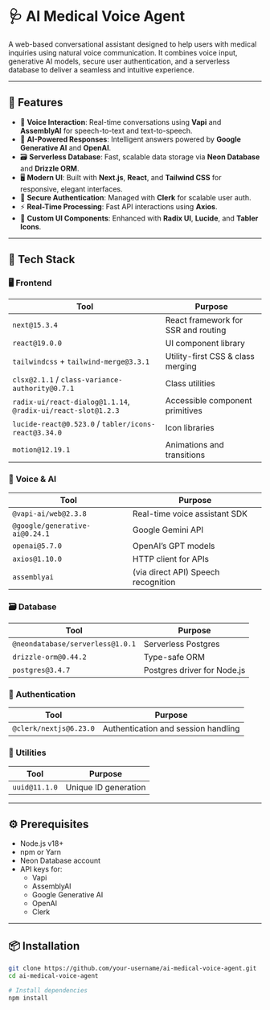 # 🩺 AI Medical Voice Agent

A web-based conversational assistant designed to help users with medical inquiries using natural voice communication. It combines voice input, generative AI models, secure user authentication, and a serverless database to deliver a seamless and intuitive experience.

---

## 🌟 Features

- 🎤 **Voice Interaction**: Real-time conversations using **Vapi** and **AssemblyAI** for speech-to-text and text-to-speech.
- 🧠 **AI-Powered Responses**: Intelligent answers powered by **Google Generative AI** and **OpenAI**.
- 🗃️ **Serverless Database**: Fast, scalable data storage via **Neon Database** and **Drizzle ORM**.
- 🖥️ **Modern UI**: Built with **Next.js**, **React**, and **Tailwind CSS** for responsive, elegant interfaces.
- 🔐 **Secure Authentication**: Managed with **Clerk** for scalable user auth.
- ⚡ **Real-Time Processing**: Fast API interactions using **Axios**.
- 🧩 **Custom UI Components**: Enhanced with **Radix UI**, **Lucide**, and **Tabler Icons**.

---

## 🧱 Tech Stack

### 🖥️ Frontend

| Tool | Purpose |
|------|---------|
| `next@15.3.4` | React framework for SSR and routing |
| `react@19.0.0` | UI component library |
| `tailwindcss` + `tailwind-merge@3.3.1` | Utility-first CSS & class merging |
| `clsx@2.1.1` / `class-variance-authority@0.7.1` | Class utilities |
| `radix-ui/react-dialog@1.1.14`, `@radix-ui/react-slot@1.2.3` | Accessible component primitives |
| `lucide-react@0.523.0` / `tabler/icons-react@3.34.0` | Icon libraries |
| `motion@12.19.1` | Animations and transitions |

### 🎤 Voice & AI

| Tool | Purpose |
|------|---------|
| `@vapi-ai/web@2.3.8` | Real-time voice assistant SDK |
| `@google/generative-ai@0.24.1` | Google Gemini API |
| `openai@5.7.0` | OpenAI’s GPT models |
| `axios@1.10.0` | HTTP client for APIs |
| `assemblyai` | (via direct API) Speech recognition |

### 🗃️ Database

| Tool | Purpose |
|------|---------|
| `@neondatabase/serverless@1.0.1` | Serverless Postgres |
| `drizzle-orm@0.44.2` | Type-safe ORM |
| `postgres@3.4.7` | Postgres driver for Node.js |

### 🔐 Authentication

| Tool | Purpose |
|------|---------|
| `@clerk/nextjs@6.23.0` | Authentication and session handling |

### 🧰 Utilities

| Tool | Purpose |
|------|---------|
| `uuid@11.1.0` | Unique ID generation |

---

## ⚙️ Prerequisites

- Node.js v18+
- npm or Yarn
- Neon Database account
- API keys for:
  - Vapi
  - AssemblyAI
  - Google Generative AI
  - OpenAI
  - Clerk

---

## 📦 Installation

```bash
git clone https://github.com/your-username/ai-medical-voice-agent.git
cd ai-medical-voice-agent

# Install dependencies
npm install

